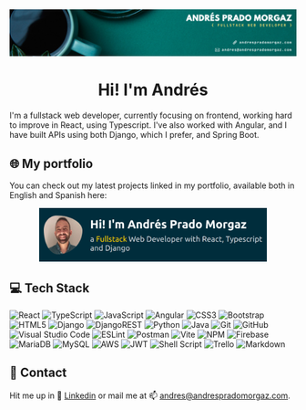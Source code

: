 <img src="/assets/cutBanner.png">

<h1 align="center">Hi! I'm Andrés</h1>
I'm a fullstack web developer, currently focusing on frontend, working hard to improve in React, using Typescript. I've also worked with Angular, and I have built APIs using both Django, which I prefer, and Spring Boot.

## 🌐 My portfolio
You can check out my latest projects linked in my portfolio, available both in English and Spanish here:

<p align="center">
    <a href="https://andrespradomorgaz.com" ><img src="/assets/portfolio.png" height="auto" width="400px"></a>
</p>

## 💻 Tech Stack
![React](https://img.shields.io/badge/react-%2320232a.svg?logo=react&logoColor=%2361DAFB)
![TypeScript](https://img.shields.io/badge/typescript-%23007ACC.svg?logo=typescript&logoColor=white)
![JavaScript](https://img.shields.io/badge/javascript-%23323330.svg?logo=javascript&logoColor=%23F7DF1E)
![Angular](https://img.shields.io/badge/angular-%23DD0031.svg?logo=angular&logoColor=white)
![CSS3](https://img.shields.io/badge/css3-%231572B6.svg?logo=css3&logoColor=white)
![Bootstrap](https://img.shields.io/badge/bootstrap-%238511FA.svg?logo=bootstrap&logoColor=white)
![HTML5](https://img.shields.io/badge/html5-%23E34F26.svg?logo=html5&logoColor=white)
![Django](https://img.shields.io/badge/django-%23092E20.svg?logo=django&logoColor=white)
![DjangoREST](https://img.shields.io/badge/DJANGO-REST-ff1709?logo=django&logoColor=white&color=ff1709&labelColor=gray)
![Python](https://img.shields.io/badge/python-3670A0?logo=python&logoColor=ffdd54)
![Java](https://img.shields.io/badge/java-%23ED8B00.svg?logo=openjdk&logoColor=white)
![Git](https://img.shields.io/badge/git-%23F05033.svg?logo=git&logoColor=white)
![GitHub](https://img.shields.io/badge/github-%23121011.svg?logo=github&logoColor=white)
![Visual Studio Code](https://img.shields.io/badge/Visual%20Studio%20Code-0078d7.svg?logo=visual-studio-code&logoColor=white)
![ESLint](https://img.shields.io/badge/ESLint-4B3263?logo=eslint&logoColor=white)
![Postman](https://img.shields.io/badge/Postman-FF6C37?logo=postman&logoColor=white)
![Vite](https://img.shields.io/badge/vite-%23646CFF.svg?logo=vite&logoColor=white)
![NPM](https://img.shields.io/badge/NPM-%23CB3837.svg?logo=npm&logoColor=white)
![Firebase](https://img.shields.io/badge/firebase-a08021?logo=firebase&logoColor=ffcd34)
![MariaDB](https://img.shields.io/badge/MariaDB-003545?logo=mariadb&logoColor=white)
![MySQL](https://img.shields.io/badge/mysql-4479A1.svg?logo=mysql&logoColor=white)
![AWS](https://img.shields.io/badge/AWS-%23FF9900.svg?logo=amazon-aws&logoColor=white)
![JWT](https://img.shields.io/badge/JWT-black?logo=JSON%20web%20tokens)
![Shell Script](https://img.shields.io/badge/shell_script-%23121011.svg?logo=gnu-bash&logoColor=white)
![Trello](https://img.shields.io/badge/Trello-%23026AA7.svg?logo=Trello&logoColor=white)
![Markdown](https://img.shields.io/badge/markdown-%23000000.svg?logo=markdown&logoColor=white)

## 💬 Contact
Hit me up in :bust_in_silhouette: <a href="https://linkedin.com/in/apradomorgaz">Linkedin</a> or mail me at :mailbox: <a href="mailto:andres@andrespradomorgaz.com">andres@andrespradomorgaz.com</a>.
